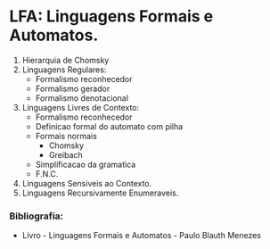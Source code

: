 # LFA: Linguagens Formais e Automatos.
1. Hierarquia de Chomsky
2. Linguagens Regulares:
    - Formalismo reconhecedor
    - Formalismo gerador
    - Formalismo denotacional
3. Linguagens Livres de Contexto:
    - Formalismo reconhecedor
    - Definicao formal do automato com pilha
    - Formais normais
        * Chomsky
        * Greibach
    - Simplificacao da gramatica
    - F.N.C.
4. Linguagens Sensiveis ao Contexto.
5. Linguagens Recursivamente Enumeraveis.

### Bibliografia: 
* Livro - Linguagens Formais e Automatos - Paulo Blauth Menezes
